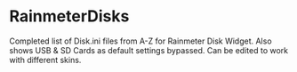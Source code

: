 # RainmeterDisks
Completed list of Disk.ini files from A-Z for Rainmeter Disk Widget.
Also shows USB & SD Cards as default settings bypassed.
Can be edited to work with different skins.
